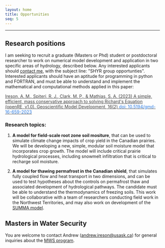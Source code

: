 ```yaml
---
layout: home
title: Opportunities
seq: 5  
---
```


<hr>

## Research positions

I am seeking to recruit a graduate (Masters or Phd) student or postdoctoral researcher to work on numerical model development and application in two specific areas of hydrology, described below. Any interested applicants should <a href="mailto:andrew.ireson@usask.ca">contact me</a>, with the subject line: "SHYR group opportunties". Interested applicants should have an aptitude for programming in python and FORTRAN, and must be able to understand and implement the mathematical and computational methods applied in this paper: 

<a href="https://doi.org/10.5194/gmd-16-659-2023" style="color: #3f3f3f;">
Ireson, A. M., Spiteri, R. J., Clark, M. P., &amp; Mathias, S. A. (2023)
A simple, efficient, mass conservative approach to solving Richard's Equation (openRE, v1.0). Geoscientific Model Development, 16(2) <span style="color: #2a7ae2;">doi: 10.5194/gmd-16-659-2023</span></a>

### Research topics:

1. **A model for field-scale root zone soil mositure**, that can be used to simulate climate change impacts of crop yield in the Canadian prairies. We will be developing a new, simple, modular soil moisture model that incorporates crop growth. The model will include critical prairie hydrological processes, including snowmelt infiltration that is critical to recharge soil moisture.

2. **A model for thawing permafrost in the Canadian shield**, that simulates fully coupled flow and heat transport in two dimensions, and can be used to test hypotheses about the controls on permafrost thaw and associated development of hydrological pathways. The candidate must be able to understand the thermodynamics of freezing soils. This work will be collaborative with a team of researchers conducting field work in the Northwest Territories, and may also work on development of the <a href="https://github.com/CH-Earth/summa">SUMMA model</a>.

## Masters in Water Security

You are welcome to contact Andrew (<a href="mailto:andrew.ireson@usask.ca">andrew.ireson@usask.ca</a>) for general inquiries about the <a href="https://grad.usask.ca/programs/water-security.php">MWS program</a>.
